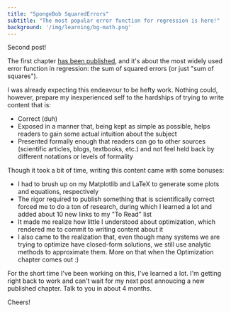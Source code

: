 ```yaml
---
title: "SpongeBob SquaredErrors"
subtitle: "The most popular error function for regression is here!"
background: '/img/learning/bg-math.png'
---
```


Second post!

The first chapter [has been published](/learning/math/sum-of-squares), and it's about the most widely used error function in regression: the sum of squared errors (or just "sum of squares").

I was already expecting this endeavour to be hefty work. Nothing could, however, prepare my inexperienced self to the hardships of trying to write content that is:
- Correct (duh)
- Exposed in a manner that, being kept as simple as possible, helps readers to gain some actual intuition about the subject
- Presented formally enough that readers can go to other sources (scientific articles, blogs, textbooks, etc.) and not feel held back by different notations or levels of formality

Though it took a bit of time, writing this content came with some bonuses:
- I had to brush up on my Matplotlib and LaTeX to generate some plots and equations, respectively
- The rigor required to publish something that is scientifically correct forced me to do a ton of research, during which I learned a lot and added about 10 new links to my "To Read" list
- It made me realize how little I understood about optimization, which rendered me to commit to writing content about it
- I also came to the realization that, even though many systems we are trying to optimize have closed-form solutions, we still use analytic methods to approximate them. More on that when the Optimization chapter comes out :)

For the short time I've been working on this, I've learned a lot. I'm getting right back to work and can't wait for my next post annoucing a new published chapter. Talk to you in about 4 months.

Cheers!